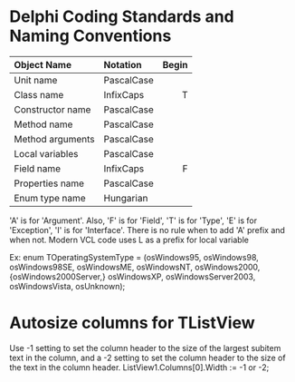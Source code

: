 # Delphi Coding Standards and Naming Conventions


| Object Name               | Notation   |  Begin |
|:--------------------------|:-----------|-------:|
| Unit name                 | PascalCase |        |
| Class name                | InfixCaps  |    T   |
| Constructor name          | PascalCase |        |
| Method name               | PascalCase |        |
| Method arguments          | PascalCase |        |
| Local variables           | PascalCase |        |
| Field name                | InfixCaps  |    F   |
| Properties name           | PascalCase |        |
| Enum type name            | Hungarian  |        |

'A' is for 'Argument'. Also, 'F' is for 'Field', 'T' is for 'Type', 'E' is for 'Exception', 'I' is for 'Interface'.
There is no rule when to add 'A' prefix and when not.
Modern VCL code uses L as a prefix for local variable

Ex: enum
TOperatingSystemType = (osWindows95, osWindows98, osWindows98SE, osWindowsME, osWindowsNT, osWindows2000, {osWindows2000Server,} osWindowsXP, osWindowsServer2003, osWindowsVista, osUnknown);
# Autosize columns for TListView
Use -1 setting to set the column header to the size of the largest subitem text in the column,
and a -2 setting to set the column header to the size of the text in the column header.
ListView1.Columns[0].Width := -1 or -2;
